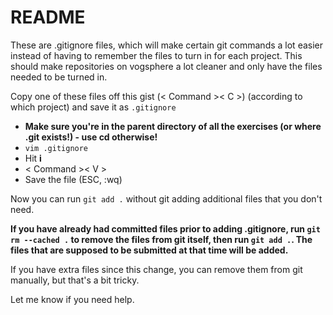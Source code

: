 # README

These are .gitignore files, which will make certain git commands a lot easier instead of 
having to remember the files to turn in for each project.  This should make repositories on vogsphere a lot
cleaner and only have the files needed to be turned in.

Copy one of these files off this gist (< Command >< C >) (according to which project) and save it as ```.gitignore```


- **Make sure you're in the parent directory of all the exercises (or where .git exists!) - use cd otherwise!**
- ```vim .gitignore```
- Hit **i**
- < Command >< V >
- Save the file (ESC, :wq)

Now you can run ```git add .``` without git adding additional files that you don't need.

**If you have already had committed files prior to adding .gitignore, run ```git rm --cached .``` to remove the files from git itself, then run ```git add .```.  The files that are supposed to be submitted at that time will be added.**

If you have extra files since this change, you can remove them from git manually, but that's a bit tricky.  

Let me know if you need help.